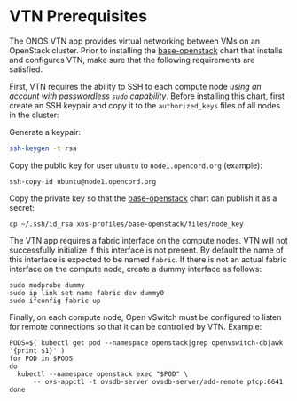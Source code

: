 # VTN Prerequisites

The ONOS VTN app provides virtual networking between VMs on an OpenStack cluster.  Prior to installing the [base-openstack](../charts/base-openstack.md) chart that installs and configures VTN, make sure that the following requirements are satisfied.

First, VTN requires the ability to SSH to each compute node _using an account with passwordless `sudo` capability_.  Before installing this chart, first create an SSH keypair and copy it to the `authorized_keys` files of all nodes in the cluster:

Generate a keypair:

```bash
ssh-keygen -t rsa
```

Copy the public key for user `ubuntu` to `node1.opencord.org` (example):

```shell
ssh-copy-id ubuntu@node1.opencord.org
```

Copy the private key so that the [base-openstack](../charts/base-openstack.md) chart can publish it as a secret:

```shell
cp ~/.ssh/id_rsa xos-profiles/base-openstack/files/node_key
```

The VTN app requires a fabric interface on the compute nodes.  VTN will not successfully initialize if this interface is not present. By default the name of this interface is expected to be named `fabric`. If there is not an actual fabric interface on the compute node, create a dummy interface as follows:

```shell
sudo modprobe dummy
sudo ip link set name fabric dev dummy0
sudo ifconfig fabric up
```

Finally, on each compute node, Open vSwitch must be configured to listen for
remote connections so that it can be controlled by VTN.  Example:

```shell
PODS=$( kubectl get pod --namespace openstack|grep openvswitch-db|awk '{print $1}' )
for POD in $PODS
do
  kubectl --namespace openstack exec "$POD" \
      -- ovs-appctl -t ovsdb-server ovsdb-server/add-remote ptcp:6641
done
```
